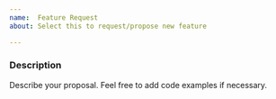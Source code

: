 ```yaml
---
name:  Feature Request
about: Select this to request/propose new feature

---
```

### Description

Describe your proposal. Feel free to add code examples if necessary.
